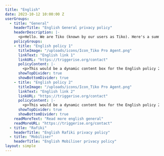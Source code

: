 ```yaml
---
title: "English"
date: 2023-10-12 10:00:00 Z
userGroups:
  - title: "General"
    headerTitle: "English General privacy policy"
    headerDescription: |-
      <p>Hello. We are Tiko (known by our users as Tiko). Here's a summary of how we protect your data and respect your privacy.</p>
    policyGroups: 
    - title: "English policy 1"
      titleImage: "/uploads/icons/Icon_Tiko Pro Agent.png"
      linkText: "English link 1"
      linkURL: "https://triggerise.org/contact"
      policyContent: |-
        <p>This would be a dynamic content box for the English policy 2</p>
      showTopDivider: true
      showBottomDivider: true
    - title: "English policy 2"
      titleImage: "/uploads/icons/Icon_Tiko Pro Agent.png"
      linkText: "English link 2"
      linkURL: "https://triggerise.org/contact"
      policyContent: |-
        <p>This would be a dynamic content box for the English policy 2</p>
      showTopDivider: true
      showBottomDivider: true
    readMoreText: "Read more english general"
    readMoreURL: "https://triggerise.org/contact"
  - title: "Rafiki"
    headerTitle: "English Rafiki privacy policy"
  - title: "Mobiliser"
    headerTitle: "English Mobiliser privacy policy"
layout: simple
---
```


